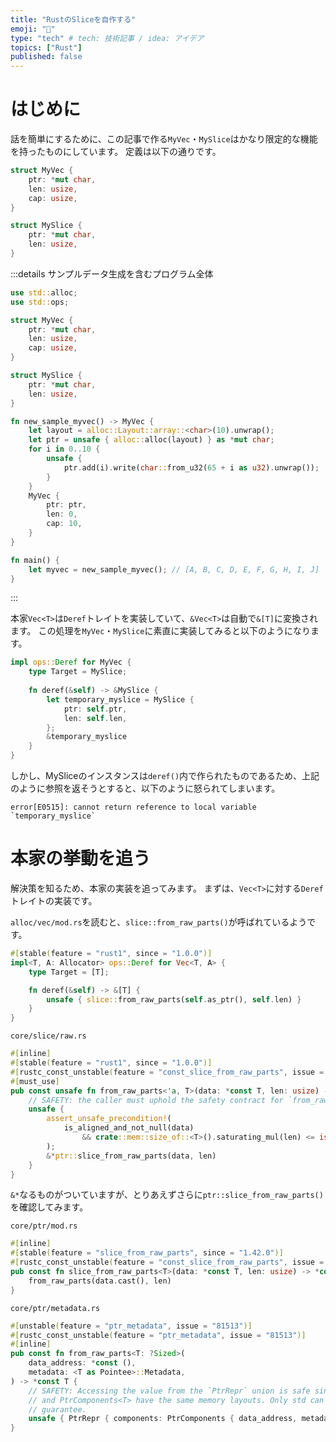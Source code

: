 ```yaml
---
title: "RustのSliceを自作する"
emoji: "🥩"
type: "tech" # tech: 技術記事 / idea: アイデア
topics: ["Rust"]
published: false
---
```


# はじめに

話を簡単にするために、この記事で作る`MyVec`・`MySlice`はかなり限定的な機能を持ったものにしています。
定義は以下の通りです。

```rust
struct MyVec {
    ptr: *mut char,
    len: usize,
    cap: usize,
}

struct MySlice {
    ptr: *mut char,
    len: usize,
}
```

:::details サンプルデータ生成を含むプログラム全体

```rust
use std::alloc;
use std::ops;

struct MyVec {
    ptr: *mut char,
    len: usize,
    cap: usize,
}

struct MySlice {
    ptr: *mut char,
    len: usize,
}

fn new_sample_myvec() -> MyVec {
    let layout = alloc::Layout::array::<char>(10).unwrap();
    let ptr = unsafe { alloc::alloc(layout) } as *mut char;
    for i in 0..10 {
        unsafe {
            ptr.add(i).write(char::from_u32(65 + i as u32).unwrap());
        }
    }
    MyVec {
        ptr: ptr,
        len: 0,
        cap: 10,
    }
}

fn main() {
    let myvec = new_sample_myvec(); // [A, B, C, D, E, F, G, H, I, J]
}
```

:::

本家`Vec<T>`は`Deref`トレイトを実装していて、`&Vec<T>`は自動で`&[T]`に変換されます。
この処理を`MyVec`・`MySlice`に素直に実装してみると以下のようになります。

```rust
impl ops::Deref for MyVec {
    type Target = MySlice;
    
    fn deref(&self) -> &MySlice {
        let temporary_myslice = MySlice {
            ptr: self.ptr,
            len: self.len,
        };
        &temporary_myslice
    }
}
```

しかし、MySliceのインスタンスは`deref()`内で作られたものであるため、上記のように参照を返そうとすると、以下のように怒られてしまいます。

```
error[E0515]: cannot return reference to local variable `temporary_myslice`
```

# 本家の挙動を追う

解決策を知るため、本家の実装を追ってみます。
まずは、`Vec<T>`に対する`Deref`トレイトの実装です。

`alloc/vec/mod.rs`を読むと、`slice::from_raw_parts()`が呼ばれているようです。

```rust
#[stable(feature = "rust1", since = "1.0.0")]
impl<T, A: Allocator> ops::Deref for Vec<T, A> {
    type Target = [T];

    fn deref(&self) -> &[T] {
        unsafe { slice::from_raw_parts(self.as_ptr(), self.len) }
    }
}
```

`core/slice/raw.rs`

```rust
#[inline]
#[stable(feature = "rust1", since = "1.0.0")]
#[rustc_const_unstable(feature = "const_slice_from_raw_parts", issue = "67456")]
#[must_use]
pub const unsafe fn from_raw_parts<'a, T>(data: *const T, len: usize) -> &'a [T] {
    // SAFETY: the caller must uphold the safety contract for `from_raw_parts`.
    unsafe {
        assert_unsafe_precondition!(
            is_aligned_and_not_null(data)
                && crate::mem::size_of::<T>().saturating_mul(len) <= isize::MAX as usize
        );
        &*ptr::slice_from_raw_parts(data, len)
    }
}
```

`&*`なるものがついていますが、とりあえずさらに`ptr::slice_from_raw_parts()`を確認してみます。

`core/ptr/mod.rs`

```rust
#[inline]
#[stable(feature = "slice_from_raw_parts", since = "1.42.0")]
#[rustc_const_unstable(feature = "const_slice_from_raw_parts", issue = "67456")]
pub const fn slice_from_raw_parts<T>(data: *const T, len: usize) -> *const [T] {
    from_raw_parts(data.cast(), len)
}
```

`core/ptr/metadata.rs`

```rust
#[unstable(feature = "ptr_metadata", issue = "81513")]
#[rustc_const_unstable(feature = "ptr_metadata", issue = "81513")]
#[inline]
pub const fn from_raw_parts<T: ?Sized>(
    data_address: *const (),
    metadata: <T as Pointee>::Metadata,
) -> *const T {
    // SAFETY: Accessing the value from the `PtrRepr` union is safe since *const T
    // and PtrComponents<T> have the same memory layouts. Only std can make this
    // guarantee.
    unsafe { PtrRepr { components: PtrComponents { data_address, metadata } }.const_ptr }
}
```
